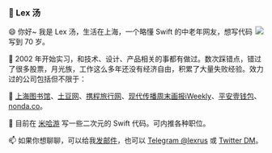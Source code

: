 ### 🌱 Lex 汤

<img align="right" src="https://github-readme-stats.vercel.app/api?username=lexrus&show_icons=true&icon_color=0366d6&text_color=24292e&bg_color=ffffff&hide_title=true" />

😄 你好~ 我是 Lex 汤，生活在上海，一个略懂 Swift 的中老年网友，想写代码写到 70 岁。

🤔 2002 年开始实习，和技术、设计、产品相关的事都有做过。数次踩错点，错过了很多股票，月光族，工作这么多年还没有经济自由，积累了大量失败经验。效力过的公司包括但不限于：

💬 [上海图书馆](https://library.sh.cn/)、[土豆网](https://tudou.com)、[携程旅行网](https://ctrip.com)、[现代传播周末画报iWeekly](https://www.modernmedia.com.cn)、[平安壹钱包](https://www.yqb.com)、[nonda.co](https://nonda.co)。

👯 目前在 [米哈游](https://www.mihoyo.com/) 写一些二次元的 Swift 代码。可内推各种职位。

📫 如果你想聊聊，可以给我[发邮件](mailto:lexrus@gmail.com)，也可以 [Telegram @lexrus](https://t.me/lexrus) 或 [Twitter DM](https://twitter.com/lexrus)。
